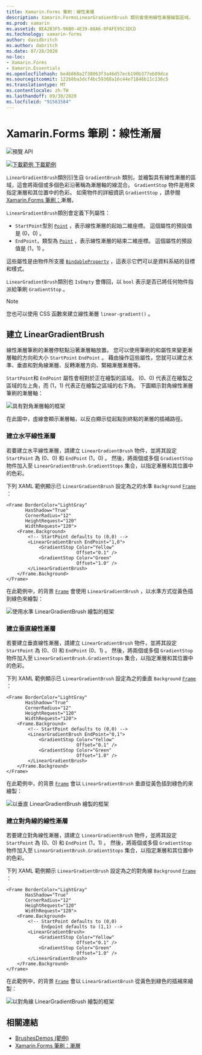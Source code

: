 ```yaml
---
title: Xamarin.Forms 筆刷：線性漸層
description: Xamarin.FormsLinearGradientBrush 類別會使用線性漸層繪製區域。
ms.prod: xamarin
ms.assetid: BEA2B3F5-96B0-4E39-88A6-0FAFE95C3DCD
ms.technology: xamarin-forms
author: davidbritch
ms.author: dabritch
ms.date: 07/28/2020
no-loc:
- Xamarin.Forms
- Xamarin.Essentials
ms.openlocfilehash: be4b868a2f38063f3a46d57ecb190b377eb89dce
ms.sourcegitcommit: 122b8ba3dcf4bc59368a16c44e71846b11c136c5
ms.translationtype: MT
ms.contentlocale: zh-TW
ms.lasthandoff: 09/30/2020
ms.locfileid: "91563584"
---
```

# <a name="no-locxamarinforms-brushes-linear-gradients"></a>Xamarin.Forms 筆刷：線性漸層

![預覽 API](~/media/shared/preview.png "此 API 目前是發行前版本")

[![下載範例](~/media/shared/download.png) 下載範例](https://docs.microsoft.com/samples/xamarin/xamarin-forms-samples/userinterface-brushdemos/)

`LinearGradientBrush`類別衍生自 `GradientBrush` 類別，並繪製具有線性漸層的區域，這會將兩個或多個色彩沿著稱為漸層軸的線混合。 `GradientStop` 物件是用來指定漸層和其位置中的色彩。 如需物件的詳細資訊 `GradientStop` ，請參閱[ Xamarin.Forms 筆刷：](gradient.md)漸層。

`LinearGradientBrush`類別會定義下列屬性：

- `StartPoint`型別 [`Point`](xref:Xamarin.Forms.Point) ，表示線性漸層的起始二維座標。 這個屬性的預設值是 (0，0) 。
- `EndPoint`，類型為 [`Point`](xref:Xamarin.Forms.Point) ，表示線性漸層的結束二維座標。 這個屬性的預設值是 (1，1) 。

這些屬性是由物件所支援 [`BindableProperty`](xref:Xamarin.Forms.BindableProperty) ，這表示它們可以是資料系結的目標和樣式。

`LinearGradientBrush`類別也 `IsEmpty` 會傳回，以 `bool` 表示是否已將任何物件指派給筆刷 `GradientStop` 。

> [!NOTE]
> 您也可以使用 CSS 函數來建立線性漸層 `linear-gradient()` 。

## <a name="create-a-lineargradientbrush"></a>建立 LinearGradientBrush

線性漸層筆刷的漸層停駐點沿著漸層軸放置。 您可以使用筆刷的和屬性來變更漸層軸的方向和大小 `StartPoint` `EndPoint` 。 藉由操作這些屬性，您就可以建立水準、垂直和對角線漸層、反轉漸層方向、緊縮漸層漸層等。

`StartPoint`和 `EndPoint` 屬性會相對於正在繪製的區域。  (0、0) 代表正在繪製之區域的左上角，而 (1，1) 代表正在繪製之區域的右下角。 下圖顯示對角線性漸層筆刷的漸層軸：

![具有對角漸層軸的框架](lineargradient-images/gradient-axis.png)

在此圖中，虛線會顯示漸層軸，以反白顯示從起點到終點的漸層的插補路徑。

### <a name="create-a-horizontal-linear-gradient"></a>建立水平線性漸層

若要建立水平線性漸層，請建立 `LinearGradientBrush` 物件，並將其設定 `StartPoint` 為 (0、0) 和 `EndPoint` (1，0) 。 然後，將兩個或多個 `GradientStop` 物件加入至 `LinearGradientBrush.GradientStops` 集合，以指定漸層和其位置中的色彩。

下列 XAML 範例顯示已 `LinearGradientBrush` 設定為之的水準 `Background` [`Frame`](xref:Xamarin.Forms.Frame) ：

```xaml
<Frame BorderColor="LightGray"
       HasShadow="True"
       CornerRadius="12"
       HeightRequest="120"
       WidthRequest="120">
    <Frame.Background>
        <!-- StartPoint defaults to (0,0) -->
        <LinearGradientBrush EndPoint="1,0">
            <GradientStop Color="Yellow"
                          Offset="0.1" />
            <GradientStop Color="Green"
                          Offset="1.0" />
        </LinearGradientBrush>
    </Frame.Background>
</Frame>  
```

在此範例中，的背景 [`Frame`](xref:Xamarin.Forms.Frame) 會使用 `LinearGradientBrush` ，以水準方式從黃色插到綠色來繪製：

![使用水準 LinearGradientBrush 繪製的框架](lineargradient-images/horizontal.png)

### <a name="create-a-vertical-linear-gradient"></a>建立垂直線性漸層

若要建立垂直線性漸層，請建立 `LinearGradientBrush` 物件，並將其設定 `StartPoint` 為 (0、0) 和 `EndPoint` (0、1) 。 然後，將兩個或多個 `GradientStop` 物件加入至 `LinearGradientBrush.GradientStops` 集合，以指定漸層和其位置中的色彩。

下列 XAML 範例顯示已 `LinearGradientBrush` 設定為之的垂直 `Background` [`Frame`](xref:Xamarin.Forms.Frame) ：

```xaml
<Frame BorderColor="LightGray"
       HasShadow="True"
       CornerRadius="12"
       HeightRequest="120"
       WidthRequest="120">
    <Frame.Background>
        <!-- StartPoint defaults to (0,0) -->    
        <LinearGradientBrush EndPoint="0,1">
            <GradientStop Color="Yellow"
                          Offset="0.1" />
            <GradientStop Color="Green"
                          Offset="1.0" />
        </LinearGradientBrush>
    </Frame.Background>
</Frame>
```

在此範例中，的背景 [`Frame`](xref:Xamarin.Forms.Frame) 會以 `LinearGradientBrush` 垂直從黃色插到綠色的來繪製：

![以垂直 LinearGradientBrush 繪製的框架](lineargradient-images/vertical.png)

### <a name="create-a-diagonal-linear-gradient"></a>建立對角線的線性漸層

若要建立對角線性漸層，請建立 `LinearGradientBrush` 物件，並將其設定 `StartPoint` 為 (0、0) 和 `EndPoint` (1，1) 。 然後，將兩個或多個 `GradientStop` 物件加入至 `LinearGradientBrush.GradientStops` 集合，以指定漸層和其位置中的色彩。

下列 XAML 範例顯示 `LinearGradientBrush` 設定為之的對角線 `Background` [`Frame`](xref:Xamarin.Forms.Frame) ：

```xaml
<Frame BorderColor="LightGray"
       HasShadow="True"
       CornerRadius="12"
       HeightRequest="120"
       WidthRequest="120">
    <Frame.Background>
        <!-- StartPoint defaults to (0,0)      
             Endpoint defaults to (1,1) -->
        <LinearGradientBrush>
            <GradientStop Color="Yellow"
                          Offset="0.1" />
            <GradientStop Color="Green"
                          Offset="1.0" />
        </LinearGradientBrush>
    </Frame.Background>
</Frame>
```

在此範例中，的背景 [`Frame`](xref:Xamarin.Forms.Frame) 會以 `LinearGradientBrush` 從黃色到綠色的插補來繪製：

![以對角線 LinearGradientBrush 繪製的框架](lineargradient-images/diagonal.png)

## <a name="related-links"></a>相關連結

- [BrushesDemos (範例) ](/samples/xamarin/xamarin-forms-samples/userinterface-brushdemos/)
- [Xamarin.Forms 筆刷：漸層](gradient.md)